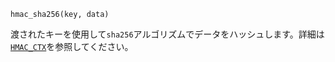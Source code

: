 ```
hmac_sha256(key, data)
```

渡されたキーを使用して`sha256`アルゴリズムでデータをハッシュします。詳細は[`HMAC_CTX`](@ref)を参照してください。
